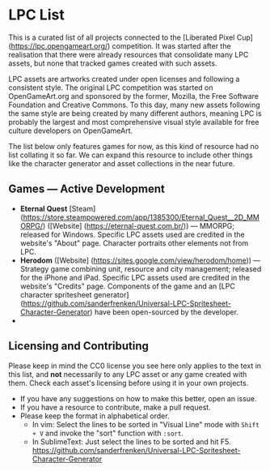 # LPC List
This is a curated list of all projects connected to the [Liberated Pixel Cup] (https://lpc.opengameart.org/) competition. It was started after the realisation that there were already resources that consolidate many LPC assets, but none that tracked games created with such assets.

LPC assets are artworks created under open licenses and following a consistent style. The original LPC competition was started on OpenGameArt.org and sponsored by the former, Mozilla, the Free Software Foundation and Creative Commons. To this day, many new assets following the same style are being created by many different authors, meaning LPC is probably the largest and most comprehensive visual style available for free culture developers on OpenGameArt.

The list below only features games for now, as this kind of resource had no list collating it so far. We can expand this resource to include other things like the character generator and asset collections in the near future.


Games — Active Development
------------
* **Eternal Quest** [Steam] (https://store.steampowered.com/app/1385300/Eternal_Quest__2D_MMORPG/) ([Website] (https://eternal-quest.com.br/)) — MMORPG; released for Windows. Specific LPC assets used are credited in the website's "About" page. Character portraits other elements not from LPC.
* **Herodom** ([Website] (https://sites.google.com/view/herodom/home)) — Strategy game combining unit, resource and city management; released for the iPhone and iPad. Specific LPC assets used are credited in the website's "Credits" page. Components of the game and an [LPC character spritesheet generator] (https://github.com/sanderfrenken/Universal-LPC-Spritesheet-Character-Generator) have been open-sourced by the developer.
* 



Licensing and Contributing
------------
Please keep in mind the CC0 license you see here only applies to the text in this list, and **not** necessarily to any LPC asset or any game created with them. Check each asset's licensing before using it in your own projects.

* If you have any suggestions on how to make this better, open an issue. 
* If you have a resource to contribute, make a pull request. 
* Please keep the format in alphabetical order. 
	* In vim: Select the lines to be sorted in "Visual Line" mode with `Shift + V` and invoke the "sort" function with `:sort`. 
	* In SublimeText: Just select the lines to be sorted and hit F5. 
https://github.com/sanderfrenken/Universal-LPC-Spritesheet-Character-Generator
